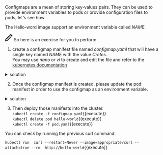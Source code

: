 Configmaps are a mean of storing key-values pairs.
They can be used to provide environment variables to pods or provide configuration files to pods, let's see how.

The Hello-word image support an environment variable called *NAME*.

<img src="data:image/svg+xml;base64,PHN2ZyB4bWxucz0iaHR0cDovL3d3dy53My5vcmcvMjAwMC9zdmciIHdpZHRoPSIyNCIgaGVpZ2h0PSIyNCIgdmlld0JveD0iMCAwIDI0IDI0Ij48cGF0aCBkPSJNMTguMzYzIDguNDY0bDEuNDMzIDEuNDMxLTEyLjY3IDEyLjY2OS03LjEyNSAxLjQzNiAxLjQzOS03LjEyNyAxMi42NjUtMTIuNjY4IDEuNDMxIDEuNDMxLTEyLjI1NSAxMi4yMjQtLjcyNiAzLjU4NCAzLjU4NC0uNzIzIDEyLjIyNC0xMi4yNTd6bS0uMDU2LTguNDY0bC0yLjgxNSAyLjgxNyA1LjY5MSA1LjY5MiAyLjgxNy0yLjgyMS01LjY5My01LjY4OHptLTEyLjMxOCAxOC43MThsMTEuMzEzLTExLjMxNi0uNzA1LS43MDctMTEuMzEzIDExLjMxNC43MDUuNzA5eiIvPjwvc3ZnPg==">
So here is an exercise for you to perform

1. create a configmap manifest file named *configmap.yaml* that will have a single key named *NAME* with  the value *Cretes*.<br/>
You may use *nano* or *vi* to create and edit the file and refer to the [kubernetes documentation](https://kubernetes.io/docs/tasks/configure-pod-container/configure-pod-configmap)

<details><summary>solution</summary>
<p>

create *configmap.yaml*
<br/>

```apiVersion: v1
kind: ConfigMap
metadata:
  name: hello-world-config
data:
  NAME: "Cretes"
```

</p>
</details>


2. Once the configmap manifest is created, please update the pod manifest in order to use the configmap as an environment variable.

<details><summary>solution</summary>
<p>

edit *pod.yaml* and add the *envFrom* element
<br/>

```apiVersion: v1
kind: Pod
metadata:
  name: hello-world
  labels:
    app: hello-world-app
spec:
  containers:
  - name: hello-world-container
    image: tutum/hello-world
    envFrom:
      - configMapRef:
          name: hello-world-config
...     
```

</p>
</details>

3. Then deploy those manifests into the cluster.<br/>
`kubectl create -f configmap.yaml`{{execute}}<br/>
`kubectl delete pod hello-world`{{execute}}<br/>
`kubectl create -f pod.yaml`{{execute}}

You can check by running the previous curl command

`kubectl run  curl --restart=Never --image=appropriate/curl --attach=true --rm  http://hello-world`{{execute}}

